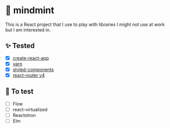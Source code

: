 # :herb: mindmint

This is a React project that I use to play with libraries I might not use at work but I am interested in.

## :sparkles: Tested
- [x] [create-react-app](https://github.com/facebookincubator/create-react-app)
- [x] [yarn](https://github.com/yarnpkg/yarn)
- [x] [styled-components](https://github.com/styled-components/styled-components)
- [x] [react-router v4](https://github.com/ReactTraining/react-router/tree/v4)

## :construction: To test
- [ ] Flow
- [ ] react-virtualized
- [ ] Reactotron
- [ ] Elm
